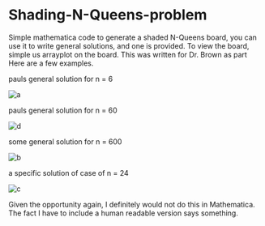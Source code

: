 # Shading-N-Queens-problem

Simple mathematica code to generate a shaded N-Queens board, you can use it to write general solutions, and one is provided. To view the board, simple us arrayplot on the board. This was written for Dr. Brown as part Here are a few examples.



pauls general solution for n = 6

![a](http://i.imgur.com/KyY8F4M.png)


pauls general solution for n = 60

![d](http://i.imgur.com/50uhOde.png)

some general solution for n = 600

![b](http://i.imgur.com/iZ6nwWD.png)

a specific solution of  case of n = 24

![c](http://i.imgur.com/8nU2mYu.png)

Given the opportunity again, I definitely would not do this in Mathematica. The fact I have to include a human readable version says something.
